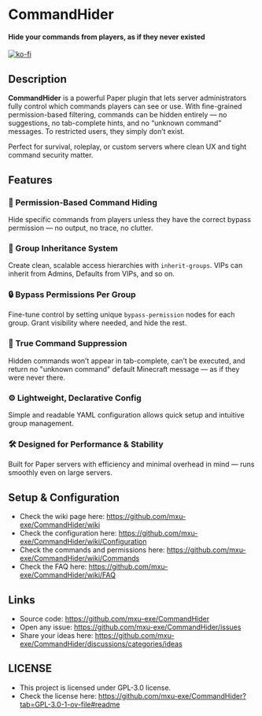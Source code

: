 # CommandHider

#### Hide your commands from players, as if they never existed

[![ko-fi](https://ko-fi.com/img/githubbutton_sm.svg)](https://ko-fi.com/K3K61H0NRI)

## Description

**CommandHider** is a powerful Paper plugin that lets server administrators fully control which commands players can see or use. With fine-grained permission-based filtering, commands can be hidden entirely — no suggestions, no tab-complete hints, and no “unknown command” messages. To restricted users, they simply don’t exist.

Perfect for survival, roleplay, or custom servers where clean UX and tight command security matter.

## Features

### 🧩 Permission-Based Command Hiding
Hide specific commands from players unless they have the correct bypass permission — no output, no trace, no clutter.

### 🔁 Group Inheritance System
Create clean, scalable access hierarchies with `inherit-groups`. VIPs can inherit from Admins, Defaults from VIPs, and so on.

### 🔒 Bypass Permissions Per Group
Fine-tune control by setting unique `bypass-permission` nodes for each group. Grant visibility where needed, and hide the rest.

### 🚫 True Command Suppression
Hidden commands won’t appear in tab-complete, can’t be executed, and return no "unknown command" default Minecraft message — as if they were never there.

### ⚙️ Lightweight, Declarative Config
Simple and readable YAML configuration allows quick setup and intuitive group management.

### 🛠 Designed for Performance & Stability
Built for Paper servers with efficiency and minimal overhead in mind — runs smoothly even on large servers.

## Setup & Configuration

- Check the wiki page here: https://github.com/mxu-exe/CommandHider/wiki
- Check the configuration here: https://github.com/mxu-exe/CommandHider/wiki/Configuration
- Check the commands and permissions here: https://github.com/mxu-exe/CommandHider/wiki/Commands
- Check the FAQ here: https://github.com/mxu-exe/CommandHider/wiki/FAQ

## Links

- Source code: https://github.com/mxu-exe/CommandHider
- Open any issue: https://github.com/mxu-exe/CommandHider/issues
- Share your ideas here: https://github.com/mxu-exe/CommandHider/discussions/categories/ideas

## LICENSE

- This project is licensed under GPL-3.0 license.
- Check the license here: https://github.com/mxu-exe/CommandHider?tab=GPL-3.0-1-ov-file#readme
